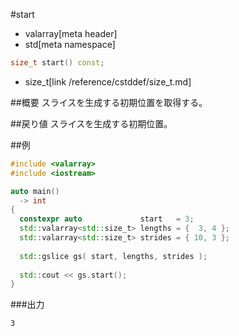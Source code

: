 #start
* valarray[meta header]
* std[meta namespace]

```cpp
size_t start() const;
```
* size_t[link /reference/cstddef/size_t.md]

##概要
スライスを生成する初期位置を取得する。


##戻り値
スライスを生成する初期位置。


##例
```cpp
#include <valarray>
#include <iostream>

auto main()
  -> int
{
  constexpr auto             start   = 3;
  std::valarray<std::size_t> lengths = {  3, 4 };
  std::valarray<std::size_t> strides = { 10, 3 };
  
  std::gslice gs( start, lengths, strides );
  
  std::cout << gs.start();
}
```

###出力
```
3
```

